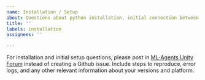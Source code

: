 ```yaml
---
name: Installation / Setup
about: Questions about python installation, initial connection between Unity and training, etc.
title: ''
labels: installation
assignees: ''

---
```


For installation and initial setup questions, please post in [ML-Agents Unity Forum](https://forum.unity.com/forums/ml-agents.453/)
instead of creating a Github issue. Include steps to reproduce, error logs, and any other relevant information about 
your versions and platform.
